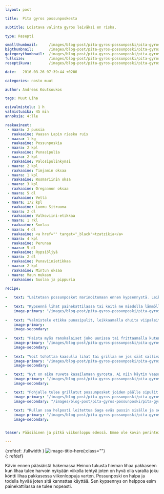 ```yaml
---
layout: post

title:	Pita gyros possunposkesta

subtitle: Loistava valinta gyros leiväksi on riska.

type: Resepti

smallthumbnail: 	/images/blog-post/pita-gyros-possunposki/pita-gyros-possunposki-150.jpg
bigthumbnail:		/images/blog-post/pita-gyros-possunposki/pita-gyros-possunposki-700.jpg
gategorythumbnail: 	/images/blog-post/pita-gyros-possunposki/pita-gyros-possunposki-450.jpg
fullsize: 			/images/blog-post/pita-gyros-possunposki/pita-gyros-possunposki-fullsize.jpg
reseptikuva:		/images/blog-post/pita-gyros-possunposki/pita-gyros-possunposki-blogpost.jpg

date:	2016-03-26 07:39:44 +0200

categories: nosto muut 

author: Andreas Koutsoukos

tags: Muut Liha

esivalmistelu: 1 h
valmistuaika: 45 min
annoksia: 4:lle

raakaaineet:
 - maara: 2 pussia
   raakaaine: Vaasan Lapin rieska ruis
 - maara: 1 kg
   raakaaine: Possunposkia
 - maara: 2 kpl
   raakaaine: Punasipulia
 - maara: 2 kpl
   raakaaine: Valosipulinkynsi
 - maara: 2 kpl
   raakaaine: Timjamin oksaa  
 - maara: 1 kpl
   raakaaine: Rosmariinin oksa    
 - maara: 3 kpl
   raakaaine: Oregaanon oksaa  
 - maara: 5 dl
   raakaaine: Vettä 
 - maara: 1/2 kpl
   raakaaine: Luomu Sitruuna
 - maara: 2 dl 
   raakaaine: Valkoviini-etikkaa
 - maara: 1 rkl
   raakaaine: Suolaa
 - maara: 4 dl
   raakaaine: <a href="" target="_black">tzatzikia</a>
 - maara: 4 kpl
   raakaaine: Perunaa
 - maara: 5 dl
   raakaaine: Rypsiöljyä
 - maara: 2 dl
   raakaaine: Punaviinietikkaa
 - maara: 2 kpl
   raakaaine: Mintun oksaa
 - maara: Maun mukaan
   raakaaine: Suolaa ja pippuria
      
recipe:

-   text: "Laitetaan possunposket marinoitumaan ennen kypsennystä. Leikkaa punasipuli, valosipulut, yriti ja puolikas sitruuna kulhoon missä possunposket on. Lisää kulhoon valkoviini-etikkaa ( balsamico  tai omena ) ja mausta suolalla. Anna marinoitua kulhossa noin yhden tunnin elmukelmun alla."
    
-   text: "Kypsennä lihat painekattilassa tai keitä ne miedolla lämmöllä niin, etteivät ne mene rikki. Lisää kulhosta ainekset kattilaan ja mittaa vettä niin, että lihat piettyvät puoliksi. Kypsennys aika on noin 30 min painekattilalla. Anna jäähtyä nesteessä."
    image-primary: "/images/blog-post/pita-gyros-possunposki/pita-gyros-possunposki-blogpost-2.jpg"
    
-   text: "Valmistele etikka punasipulit, leikkaamalla ohuita viipaleita punasipulista ja laittamalla ne kulhoon jossa on punaviinietikkaa, suolaa ja oliiviöljyä."
    image-primary: 
    image-secondary:
    
-   text: "Paista myös ranskalaiset joko uunissa tai frittaamalla kuten minä tein perunoista."
    image-primary: "/images/blog-post/pita-gyros-possunposki/pita-gyros-possunposki-blogpost-4.jpg"
    image-secondary:
    
-   text: "Voit tohottaa kaasulla lihat tai grillaa ne jos säät sallivat. Pääsiäisenä ei ollut kovin grilliystävälliset säät. Voi myös laittaa lihat uuniiin grillivastuksen alle. Tohottimella saa kivan umamin maun lihoille. Grillauksen jälkeen lisää lihojen päälle sitruunaa ja tuoretta oregaanoa."
    image-primary: "/images/blog-post/pita-gyros-possunposki/pita-gyros-possunposki-blogpost-3.jpg"
    image-secondary:

-   text: "Nyt on aika ruveta kasailemaan gyrosta. Ai niin käytin Vaasan Lapin rieskaa joka sopi tähän käyttötarkoituskeen tosi hyvin. Lämmitä rieska pannulla ensin ja sen jälkeen kasaa gyros kuvien mukaisesti."
    image-primary: "/images/blog-post/pita-gyros-possunposki/pita-gyros-possunposki-blogpost-5.jpg" 
    image-secondary: 

-   text: "Pohjalle tulee grillatut possunposket joiden päälle sipulit ja perunat. Rulla viimmeitellään tzazikilla joka reseptin löydät tästä <a href=''>linkistä</a>"
    image-primary: "/images/blog-post/pita-gyros-possunposki/pita-gyros-possunposki-blogpost-7.jpg"
    image-secondary: "/images/blog-post/pita-gyros-possunposki/pita-gyros-possunposki-blogpost-8.jpg"
     
-   text: "Rullan saa helposti leitettua Saga eväs pussin sisälle ja se suojaa hyvin myös käsiä. Ripottele rullan suulle hieman minttua ja leikkaa sitruuna viipale mukaan. Tästä kokeilemaan Pita gyrosta, hyvää ruokahalua."
    image-primary: "/images/blog-post/pita-gyros-possunposki/pita-gyros-possunposki-blogpost-10.jpg"
    image-secondary:   


teaser: Pääsiäinen ja pitkä viikonloppu edessä. Emme ole kovin perinteinteisien kaavojen kangistujia joten viikonloppuna meillä ei syöty lammasta. Päätin tehdä ruokalajin jota kaipailin  ja sitä täältä härmästä ei saa kunnollista. Lisäksi facebookissa yksi ystävistäni oli tykännyt tapahtumasta jossa tarjoiltaisiin pita gyrosta, nauroi taas katketakseni. Nämä kaikki jotka on yrittänyt pita gyrosta Ravintolapäivissä tai muissa tapahtumissa ovat epäonnistuneet todella surkeasti ( pahoitteluni suorasta puheesta ). Ensimmäisenä minua ärstyttää tässä, että  pyydetään kovaa hintaa halvoista raaka-aineista tehdyistä gyroskista. Pita gyros on minulle herkkä asia ja sen kanssa ei tulisi leikkiä, heh heh.   

---
```


{:refdef: .fullwidth }
![image-title-here](/images/blog-post/pita-gyros-possunposki/pita-gyros-possunposki-blogpost-9.jpg){:class=""}	
{: refdef}

<section>
<p>
Kävin ennen pääsiäistä hakemassa Heinon tukusta hieman lihaa pakkaseen kun lihaa tulee harvoin nykyään viikolla tehtyä joten on hyvä olla varalta joku köntti lihaa pakkasessa viikonloppuja varten. Possunposki on halpa ja todella hyvää joten sitä kannattaa käyttää. Sen kypsennys on helppoa esim painekattilassa se tulee nopeasti. 
</p>
</section>


